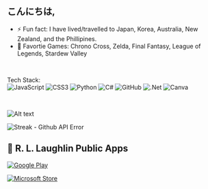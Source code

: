 ## こんにちは,

- ⚡ Fun fact: I have lived/travelled to Japan, Korea, Australia, New Zealand, and the Phillipines.
- 💞️ Favortie Games: Chrono Cross, Zelda, Final Fantasy, League of Legends, Stardew Valley


<br>

Tech Stack:
<br>
![JavaScript](https://img.shields.io/badge/javascript-%23323330.svg?style=for-the-badge&logo=javascript&logoColor=%23F7DF1E) ![CSS3](https://img.shields.io/badge/css3-%231572B6.svg?style=for-the-badge&logo=css3&logoColor=white) ![Python](https://img.shields.io/badge/python-3670A0?style=for-the-badge&logo=python&logoColor=ffdd54) ![C#](https://img.shields.io/badge/c%23-%23239120.svg?style=for-the-badge&logo=csharp&logoColor=white) ![GitHub](https://img.shields.io/badge/github-%23121011.svg?style=for-the-badge&logo=github&logoColor=white) ![.Net](https://img.shields.io/badge/.NET-5C2D91?style=for-the-badge&logo=.net&logoColor=white)  ![Canva](https://img.shields.io/badge/Canva%20-%20%23292929?style=for-the-badge&logo=canva&logoColor=%#00C4CC)
   
<br>

![Alt text](https://spotify-recently-played-readme.vercel.app/api?user=22vjbo3qfflrsxontchtp22iq&width=1000)

![Streak - Github API Error](https://github-readme-streak-stats.herokuapp.com/?user=ecole1rllco&theme=chartreuse-dark&hide_border=true)

## 🌟 R. L. Laughlin Public Apps

[![Google Play](https://img.shields.io/badge/Google%20Play-Play%20Store-green?logo=google-play&style=for-the-badge)](https://play.google.com/store/apps/details?id=com.rllco.www.flow_rate_calculator)

[![Microsoft Store](https://img.shields.io/badge/Microsoft%20Store-Download-blue?logo=microsoft&style=for-the-badge)](https://apps.microsoft.com/detail/9n65x9r5mhwq?hl=en-US&gl=US)



<!--
- 🔭 I’m currently working on app development with WinUI3 and Maui
- 🌱 I’m currently learning ASP.NET
- 👯 I’m looking to collaborate on ...
- 🤔 I’m looking for help with ...
- 💬 Ask me about ...
- 📫 How to reach me: ...
- 😄 Pronouns: 
- ⚡ Fun fact: ...
- ✨ "iwhgwytte, itvfom." -iykyk, "No power in the verse can stop me." -River Tam 
-->

